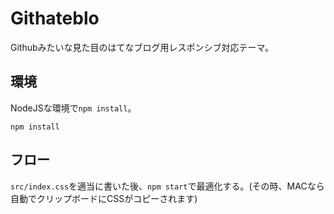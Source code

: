 # Githateblo

Githubみたいな見た目のはてなブログ用レスポンシブ対応テーマ。

## 環境

NodeJSな環境で`npm install`。

```
npm install
```

## フロー

`src/index.css`を適当に書いた後、`npm start`で最適化する。(その時、MACなら自動でクリップボードにCSSがコピーされます)
